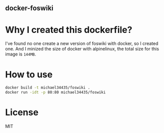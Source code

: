 docker-foswiki
---

# Why I created this dockerfile?
I've found no one create a new version of foswiki with docker, so I created one.
And I minized the size of docker with alpinelinux, the total size for this image is `144MB`.

# How to use
```bash
docker build -t michael34435/foswiki .
docker run -idt -p 80:80 michael34435/foswiki
```

# License
MIT
